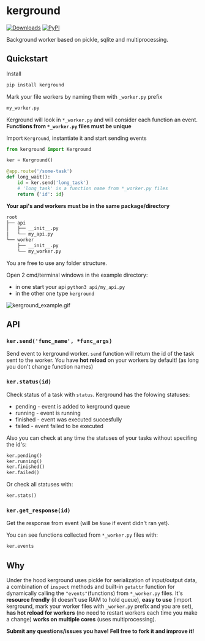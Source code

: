 # kerground 
[![Downloads](https://pepy.tech/badge/kerground)](https://pepy.tech/project/kerground) [![PyPI](https://img.shields.io/pypi/v/kerground?color=blue)](https://pypi.org/project/kerground/)

Background worker based on pickle, sqlite and multiprocessing.


## Quickstart

Install

```py
pip install kerground
```

Mark your file workers by naming them with `_worker.py` prefix

```py
my_worker.py
```

Kerground will look in `*_worker.py` and will consider each function an event. 
**Functions from `*_worker.py` files must be unique**

Import `Kerground`, instantiate it and start sending events

```py
from kerground import Kerground

ker = Kerground()

@app.route('/some-task')
def long_wait():
    id = ker.send('long_task') 
    # 'long_task' is a function name from *_worker.py files
    return {'id': id}

```

**Your api's and workers must be in the same package/directory**

```bash
root
├── api
│   ├── __init__.py
│   └── my_api.py
└── worker
    ├── __init__.py
    └── my_worker.py
```
You are free to use any folder structure. 


Open 2 cmd/terminal windows in the example directory:
- in one start your api `python3 api/my_api.py`
- in the other one type `kerground`

![kerground_example.gif](pics/kerground_example.gif)



## API

### `ker.send('func_name', *func_args)` 

Send event to kerground worker. `send` function will return the id of the task sent to the worker. 
You have **hot reload** on your workers by default! (as long you don't change function names)


### `ker.status(id)` 

Check status of a task with `status`. Kerground has the folowing statuses:
- pending  - event is added to kerground queue
- running  - event is running
- finished - event was executed succesfully
- failed   - event failed to be executed

Also you can check at any time the statuses of your tasks without specifing the id's:
```py
ker.pending() 
ker.running()
ker.finished()
ker.failed()
```
Or check all statuses with:
```py
ker.stats()
```


### `ker.get_response(id)`

Get the response from event (will be `None` if event didn't ran yet).

You can see functions collected from `*_worker.py` files with:
```py
ker.events
```

## Why

Under the hood kerground uses pickle for serialization of input/output data, a combination of `inspect` methods and built-in `getattr` function for dynamically calling the `"events"`(functions) from `*_worker.py` files. 
It's **resource frendly** (it doesn't use RAM to hold queue), **easy to use** (import kerground, mark your worker files with `_worker.py` prefix and you are set), **has hot reload for workers** (no need to restart workers each time you make a change) **works on multiple cores** (uses multiprocessing).


**Submit any questions/issues you have! Fell free to fork it and improve it!**